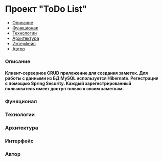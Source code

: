 <h1>Проект "ToDo List"</h1>
<ul>
  <li><a href="#description">Описание</a></li>
  <li><a href="#functionality">Функционал</a></li>
  <li><a href="#tehnologies">Технологии</a></li>
  <li><a href="#architecture">Архитектура</a></li>
  <li><a href="#interface">Интерфейс</a></li>
  <li><a href="#author">Автор</a></li>
</ul>
<h3><a name="description">Описание</a></h3>
  <h4>Клиент-серверное CRUD приложение для создания заметок. Для работы с данными из БД MySQL используется Hibernate. Регистрация с помощью Spring Security. Каждый зарегестрированный пользователь имеет доступ только к своим заметкам.</h4>
<h3><a name="functionality">Функционал</a></h3>

<h3><a name="tehnologies">Технологии</a></h3>

<h3><a name="architecture">Архитектура</a></h3>

<h3><a name="interface">Интерфейс</a></h3>

<h3><a name="author">Автор</a></h3>
